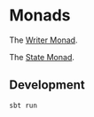 # Monads

The [Writer Monad](http://daniberg.com/2020/04/19/writer-monad.html).

The [State Monad](http://daniberg.com/2020/05/08/state-monad.html).

## Development

```bash
sbt run
```